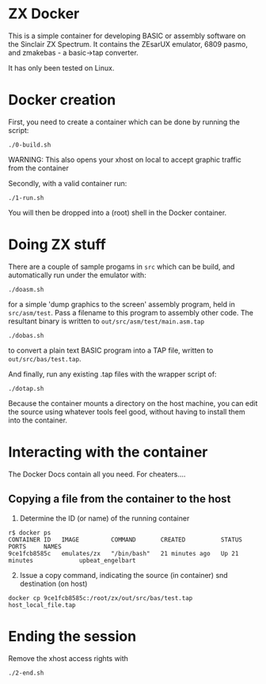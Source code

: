 
# ZX Docker

This is a simple container for developing BASIC or assembly software on the Sinclair ZX Spectrum. It contains the
ZEsarUX emulator, 6809 pasmo, and zmakebas - a basic->tap converter.

It has only been tested on Linux.


# Docker creation

First, you need to create a container which can be done by running the script:

```
./0-build.sh
```

WARNING: This also opens your xhost on local to accept graphic traffic from the container

Secondly, with a valid container run:

```
./1-run.sh
```

You will then be dropped into a (root) shell in the Docker container.


# Doing ZX stuff

There are a couple of sample progams in `src` which can be build, and automatically run under the
emulator with:

```
./doasm.sh
```

for a simple 'dump graphics to the screen' assembly program, held in `src/asm/test`. Pass a filename to this program
to assembly other code. The resultant binary is written to `out/src/asm/test/main.asm.tap`

```
./dobas.sh
```

to convert a plain text BASIC program into a TAP file, written to `out/src/bas/test.tap`.

And finally, run any existing .tap files with the wrapper script of:

```
./dotap.sh
```

Because the container mounts a directory on the host machine, you can edit the source using
whatever tools feel good, without having to install them into the container.


# Interacting with the container

The Docker Docs contain all you need. For cheaters....

## Copying a file from the container to the host

1. Determine the ID (or name) of the running container
```
r$ docker ps
CONTAINER ID   IMAGE         COMMAND       CREATED          STATUS          PORTS     NAMES
9ce1fcb8585c   emulates/zx   "/bin/bash"   21 minutes ago   Up 21 minutes             upbeat_engelbart
```

2. Issue a copy command, indicating the source (in container) snd destination (on host)

```
docker cp 9ce1fcb8585c:/root/zx/out/src/bas/test.tap host_local_file.tap
```

#  Ending the session

Remove the xhost access rights with

```
./2-end.sh
```



